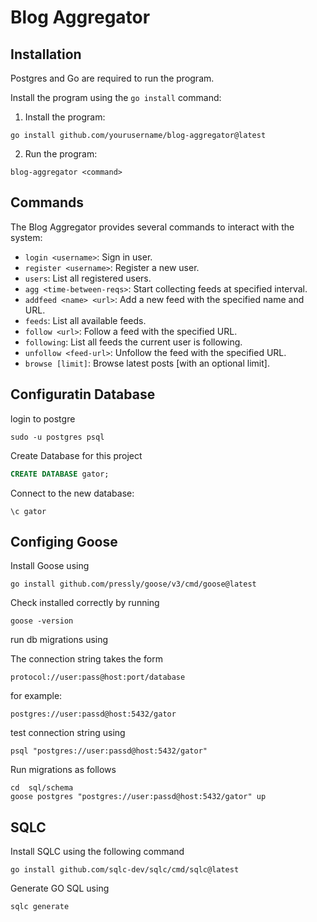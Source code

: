 # Blog Aggregator

## Installation

Postgres and Go are required to run the program.

Install the program using the `go install` command:

1. Install the program:
```shell
go install github.com/yourusername/blog-aggregator@latest
```

2. Run the program:
```shell
blog-aggregator <command>
```

## Commands

The Blog Aggregator provides several commands to interact with the system:

- `login <username>`: Sign in user.
- `register <username>`: Register a new user.
- `users`: List all registered users.
- `agg <time-between-reqs>`: Start collecting feeds at specified interval.
- `addfeed <name> <url>`: Add a new feed with the specified name and URL.
- `feeds`: List all available feeds.
- `follow <url>`: Follow a feed with the specified URL.
- `following`: List all feeds the current user is following.
- `unfollow <feed-url>`: Unfollow the feed with the specified URL.
- `browse [limit]`: Browse latest posts [with an optional limit].

## Configuratin Database

login to postgre

```shell
sudo -u postgres psql
```

Create Database for this project
```sql
CREATE DATABASE gator;
```

Connect to the new database:
```
\c gator
```

## Configing Goose

Install Goose using

```shell
go install github.com/pressly/goose/v3/cmd/goose@latest
```

Check installed correctly by running

```
goose -version
```

run db migrations using

The connection string takes the form
```
protocol://user:pass@host:port/database
```

for example:
```
postgres://user:passd@host:5432/gator
```

test connection string using
```shell
psql "postgres://user:passd@host:5432/gator"
```

Run migrations as follows

```shell
cd  sql/schema
goose postgres "postgres://user:passd@host:5432/gator" up
```

## SQLC

Install SQLC using the following command

```shell
go install github.com/sqlc-dev/sqlc/cmd/sqlc@latest
```

Generate GO SQL using

```
sqlc generate
```